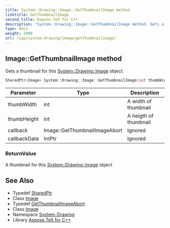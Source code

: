 ```yaml
---
title: System::Drawing::Image::GetThumbnailImage method
linktitle: GetThumbnailImage
second_title: Aspose.TeX for C++
description: 'System::Drawing::Image::GetThumbnailImage method. Gets a thumbnail for this System::Drawing::Image object in C++.'
type: docs
weight: 2600
url: /cpp/system.drawing/image/getthumbnailimage/
---
```

## Image::GetThumbnailImage method


Gets a thumbnail for this [System::Drawing::Image](../) object.

```cpp
SharedPtr<Image> System::Drawing::Image::GetThumbnailImage(int thumbWidth, int thumbHeight, Image::GetThumbnailImageAbort callback, IntPtr callbackData)
```


| Parameter | Type | Description |
| --- | --- | --- |
| thumbWidth | int | A width of thumbnail |
| thumbHeight | int | A heigth of thumbnail |
| callback | Image::GetThumbnailImageAbort | Ignored |
| callbackData | IntPtr | Ignored |

### ReturnValue

A thumbnail for this [System::Drawing::Image](../) object

## See Also

* Typedef [SharedPtr](../../../system/sharedptr/)
* Class [Image](../)
* Typedef [GetThumbnailImageAbort](../getthumbnailimageabort/)
* Class [Image](../)
* Namespace [System::Drawing](../../)
* Library [Aspose.TeX for C++](../../../)
